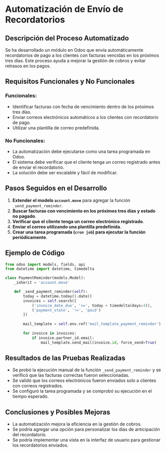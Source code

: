 # Automatización de Envío de Recordatorios

## Descripción del Proceso Automatizado
Se ha desarrollado un módulo en Odoo que envía automáticamente recordatorios de pago a los clientes con facturas vencidas en los próximos tres días. Este proceso ayuda a mejorar la gestión de cobros y evitar retrasos en los pagos.

## Requisitos Funcionales y No Funcionales

### Funcionales:
- Identificar facturas con fecha de vencimiento dentro de los próximos tres días.
- Enviar correos electrónicos automáticos a los clientes con recordatorio de pago.
- Utilizar una plantilla de correo predefinida.

### No Funcionales:
- La automatización debe ejecutarse como una tarea programada en Odoo.
- El sistema debe verificar que el cliente tenga un correo registrado antes de enviar el recordatorio.
- La solución debe ser escalable y fácil de modificar.

## Pasos Seguidos en el Desarrollo
1. **Extender el modelo `account.move`** para agregar la función `_send_payment_reminder`.
2. **Buscar facturas con vencimiento en los próximos tres días y estado no pagado**.
3. **Verificar que el cliente tenga un correo electrónico registrado**.
4. **Enviar el correo utilizando una plantilla predefinida**.
5. **Crear una tarea programada (`cron job`) para ejecutar la función periódicamente**.

## Ejemplo de Código

```python
from odoo import models, fields, api
from datetime import datetime, timedelta

class PaymentReminder(models.Model):
    _inherit = 'account.move'

    def _send_payment_reminder(self):
        today = datetime.today().date()
        invoices = self.search([
            ('invoice_date_due', '<=', today + timedelta(days=3)),
            ('payment_state', '!=', 'paid')
        ])
        
        mail_template = self.env.ref('mail_template_payment_reminder')
        
        for invoice in invoices:
            if invoice.partner_id.email:
                mail_template.send_mail(invoice.id, force_send=True)
```

## Resultados de las Pruebas Realizadas
- Se probó la ejecución manual de la función `_send_payment_reminder` y se verificó que las facturas correctas fueron seleccionadas.
- Se validó que los correos electrónicos fueron enviados solo a clientes con correos registrados.
- Se configuró la tarea programada y se comprobó su ejecución en el tiempo esperado.

## Conclusiones y Posibles Mejoras
- La automatización mejora la eficiencia en la gestión de cobros.
- Se podría agregar una opción para personalizar los días de anticipación del recordatorio.
- Se podría implementar una vista en la interfaz de usuario para gestionar los recordatorios enviados.

